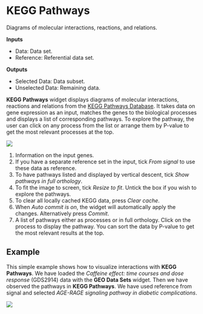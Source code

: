 KEGG Pathways
=============

Diagrams of molecular interactions, reactions, and relations.

**Inputs**
- Data: Data set.
- Reference: Referential data set.

**Outputs**
- Selected Data: Data subset.
- Unselected Data: Remaining data.


**KEGG Pathways** widget displays diagrams of molecular interactions,
reactions and relations from the [KEGG Pathways
Database](http://www.genome.jp/kegg/pathway.html). It takes data on gene
expression as an input, matches the genes to the biological processes
and displays a list of corresponding pathways. To explore the pathway,
the user can click on any process from the list or arrange them by
P-value to get the most relevant processes at the top.

![](images/kegg_pathways/KEGG-Pathways-stamped.png)

1.  Information on the input genes.
2.  If you have a separate reference set in the input, tick *From
    signal* to use these data as reference.
3.  To have pathways listed and displayed by vertical descent, tick
    *Show pathways in full orthology*.
4.  To fit the image to screen, tick *Resize to fit*. Untick the box if
    you wish to explore the pathways.
5.  To clear all locally cached KEGG data, press *Clear cache*.
6.  When *Auto commit is on*, the widget will automatically apply the
    changes. Alternatively press *Commit*.
7.  A list of pathways either as processes or in full orthology. Click
    on the process to display the pathway. You can sort the data by
    P-value to get the most relevant results at the top.

Example
-------

This simple example shows how to visualize interactions with **KEGG Pathways**. We have loaded the *Caffeine effect: time courses and dose response* (GDS2914) data with the **GEO Data Sets** widget. Then we have observed the pathways in **KEGG Pathways**. We have used reference from signal and selected *AGE-RAGE signaling pathway in diabetic complications*.

![](images/kegg_pathways/KEGG-Pathways-Example.png)
